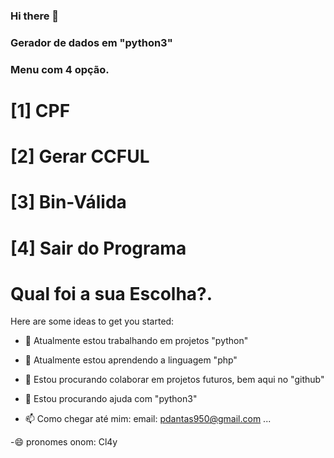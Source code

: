 ### Hi there 👋

### Gerador de dados em "python3"  

### Menu com 4 opção.
# [1] CPF
# [2] Gerar CCFUL
# [3] Bin-Válida
# [4] Sair do Programa
# Qual foi a sua Escolha?.

Here are some ideas to get you started:

- 🔭 Atualmente estou trabalhando em projetos "python"

- 🌱 Atualmente estou aprendendo a linguagem "php"

- 👯 Estou procurando colaborar em projetos futuros, bem aqui no "github"

- 🤔 Estou procurando ajuda com "python3"

- 📫 Como chegar até mim:
email: pdantas950@gmail.com ...

-😄 pronomes onom:
Cl4y
